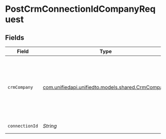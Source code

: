 # PostCrmConnectionIdCompanyRequest


## Fields

| Field                                                                                          | Type                                                                                           | Required                                                                                       | Description                                                                                    |
| ---------------------------------------------------------------------------------------------- | ---------------------------------------------------------------------------------------------- | ---------------------------------------------------------------------------------------------- | ---------------------------------------------------------------------------------------------- |
| `crmCompany`                                                                                   | [com.unifiedapi.unifiedto.models.shared.CrmCompany](../../models/shared/CrmCompany.md)         | :heavy_minus_sign:                                                                             | A company represents an organization that optionally is associated with a deal and/or contacts |
| `connectionId`                                                                                 | *String*                                                                                       | :heavy_check_mark:                                                                             | ID of the connection                                                                           |